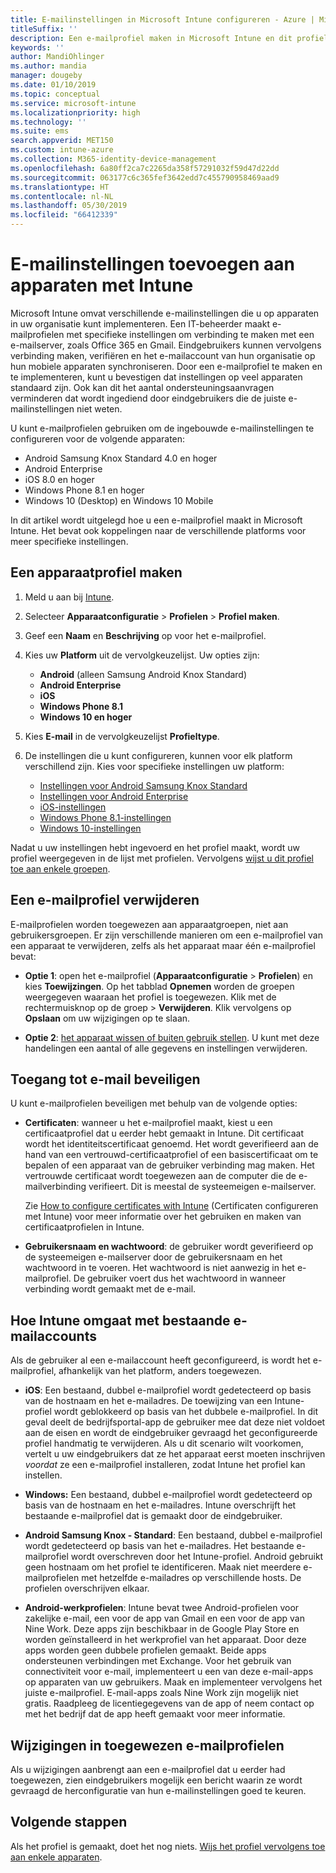 ```yaml
---
title: E-mailinstellingen in Microsoft Intune configureren - Azure | Microsoft Docs
titleSuffix: ''
description: Een e-mailprofiel maken in Microsoft Intune en dit profiel implementeren op Android Enterprise-, iOS- en Windows-apparaten. Een e-mailprofiel gebruiken om algemene e-mailinstellingen te configureren, inclusief een e-mailserver en verificatiemethode om verbinding te maken met zakelijke e-mail op apparaten die u beheert.
keywords: ''
author: MandiOhlinger
ms.author: mandia
manager: dougeby
ms.date: 01/10/2019
ms.topic: conceptual
ms.service: microsoft-intune
ms.localizationpriority: high
ms.technology: ''
ms.suite: ems
search.appverid: MET150
ms.custom: intune-azure
ms.collection: M365-identity-device-management
ms.openlocfilehash: 6a80ff2ca7c2265da358f57291032f59d47d22dd
ms.sourcegitcommit: 063177c6c365fef3642edd7c455790958469aad9
ms.translationtype: HT
ms.contentlocale: nl-NL
ms.lasthandoff: 05/30/2019
ms.locfileid: "66412339"
---
```

# <a name="add-email-settings-to-devices-using-intune"></a>E-mailinstellingen toevoegen aan apparaten met Intune

Microsoft Intune omvat verschillende e-mailinstellingen die u op apparaten in uw organisatie kunt implementeren. Een IT-beheerder maakt e-mailprofielen met specifieke instellingen om verbinding te maken met een e-mailserver, zoals Office 365 en Gmail. Eindgebruikers kunnen vervolgens verbinding maken, verifiëren en het e-mailaccount van hun organisatie op hun mobiele apparaten synchroniseren. Door een e-mailprofiel te maken en te implementeren, kunt u bevestigen dat instellingen op veel apparaten standaard zijn. Ook kan dit het aantal ondersteuningsaanvragen verminderen dat wordt ingediend door eindgebruikers die de juiste e-mailinstellingen niet weten.

U kunt e-mailprofielen gebruiken om de ingebouwde e-mailinstellingen te configureren voor de volgende apparaten:

- Android Samsung Knox Standard 4.0 en hoger
- Android Enterprise
- iOS 8.0 en hoger
- Windows Phone 8.1 en hoger
- Windows 10 (Desktop) en Windows 10 Mobile

In dit artikel wordt uitgelegd hoe u een e-mailprofiel maakt in Microsoft Intune. Het bevat ook koppelingen naar de verschillende platforms voor meer specifieke instellingen.

## <a name="create-a-device-profile"></a>Een apparaatprofiel maken

1. Meld u aan bij [Intune](https://go.microsoft.com/fwlink/?linkid=2090973).
2. Selecteer **Apparaatconfiguratie** > **Profielen** > **Profiel maken**.
3. Geef een **Naam** en **Beschrijving** op voor het e-mailprofiel.
4. Kies uw **Platform** uit de vervolgkeuzelijst. Uw opties zijn:

    - **Android** (alleen Samsung Android Knox Standard)
    - **Android Enterprise**
    - **iOS**
    - **Windows Phone 8.1**
    - **Windows 10 en hoger**

5. Kies **E-mail** in de vervolgkeuzelijst **Profieltype**.
6. De instellingen die u kunt configureren, kunnen voor elk platform verschillend zijn. Kies voor specifieke instellingen uw platform:

    - [Instellingen voor Android Samsung Knox Standard](email-settings-android.md)
    - [Instellingen voor Android Enterprise](email-settings-android-enterprise.md)
    - [iOS-instellingen](email-settings-ios.md)
    - [Windows Phone 8.1-instellingen](email-settings-windows-phone-8-1.md)
    - [Windows 10-instellingen](email-settings-windows-10.md)

Nadat u uw instellingen hebt ingevoerd en het profiel maakt, wordt uw profiel weergegeven in de lijst met profielen. Vervolgens [wijst u dit profiel toe aan enkele groepen](device-profile-assign.md).

## <a name="remove-an-email-profile"></a>Een e-mailprofiel verwijderen

E-mailprofielen worden toegewezen aan apparaatgroepen, niet aan gebruikersgroepen. Er zijn verschillende manieren om een e-mailprofiel van een apparaat te verwijderen, zelfs als het apparaat maar één e-mailprofiel bevat:

- **Optie 1**: open het e-mailprofiel (**Apparaatconfiguratie** > **Profielen**) en kies **Toewijzingen**. Op het tabblad **Opnemen** worden de groepen weergegeven waaraan het profiel is toegewezen. Klik met de rechtermuisknop op de groep > **Verwijderen**. Klik vervolgens op **Opslaan** om uw wijzigingen op te slaan.

- **Optie 2**: [het apparaat wissen of buiten gebruik stellen](devices-wipe.md). U kunt met deze handelingen een aantal of alle gegevens en instellingen verwijderen.

## <a name="secure-email-access"></a>Toegang tot e-mail beveiligen

U kunt e-mailprofielen beveiligen met behulp van de volgende opties:

- **Certificaten**: wanneer u het e-mailprofiel maakt, kiest u een certificaatprofiel dat u eerder hebt gemaakt in Intune. Dit certificaat wordt het identiteitscertificaat genoemd. Het wordt geverifieerd aan de hand van een vertrouwd-certificaatprofiel of een basiscertificaat om te bepalen of een apparaat van de gebruiker verbinding mag maken. Het vertrouwde certificaat wordt toegewezen aan de computer die de e-mailverbinding verifieert. Dit is meestal de systeemeigen e-mailserver.

  Zie [How to configure certificates with Intune](certificates-configure.md) (Certificaten configureren met Intune) voor meer informatie over het gebruiken en maken van certificaatprofielen in Intune.

- **Gebruikersnaam en wachtwoord**: de gebruiker wordt geverifieerd op de systeemeigen e-mailserver door de gebruikersnaam en het wachtwoord in te voeren. Het wachtwoord is niet aanwezig in het e-mailprofiel. De gebruiker voert dus het wachtwoord in wanneer verbinding wordt gemaakt met de e-mail.

## <a name="how-intune-handles-existing-email-accounts"></a>Hoe Intune omgaat met bestaande e-mailaccounts

Als de gebruiker al een e-mailaccount heeft geconfigureerd, is wordt het e-mailprofiel, afhankelijk van het platform, anders toegewezen.

- **iOS**: Een bestaand, dubbel e-mailprofiel wordt gedetecteerd op basis van de hostnaam en het e-mailadres. De toewijzing van een Intune-profiel wordt geblokkeerd op basis van het dubbele e-mailprofiel. In dit geval deelt de bedrijfsportal-app de gebruiker mee dat deze niet voldoet aan de eisen en wordt de eindgebruiker gevraagd het geconfigureerde profiel handmatig te verwijderen. Als u dit scenario wilt voorkomen, vertelt u uw eindgebruikers dat ze het apparaat eerst moeten inschrijven *voordat* ze een e-mailprofiel installeren, zodat Intune het profiel kan instellen.

- **Windows:** Een bestaand, dubbel e-mailprofiel wordt gedetecteerd op basis van de hostnaam en het e-mailadres. Intune overschrijft het bestaande e-mailprofiel dat is gemaakt door de eindgebruiker.

- **Android Samsung Knox - Standard**: Een bestaand, dubbel e-mailprofiel wordt gedetecteerd op basis van het e-mailadres. Het bestaande e-mailprofiel wordt overschreven door het Intune-profiel. Android gebruikt geen hostnaam om het profiel te identificeren. Maak niet meerdere e-mailprofielen met hetzelfde e-mailadres op verschillende hosts. De profielen overschrijven elkaar.

- **Android-werkprofielen**: Intune bevat twee Android-profielen voor zakelijke e-mail, een voor de app van Gmail en een voor de app van Nine Work. Deze apps zijn beschikbaar in de Google Play Store en worden geïnstalleerd in het werkprofiel van het apparaat. Door deze apps worden geen dubbele profielen gemaakt. Beide apps ondersteunen verbindingen met Exchange. Voor het gebruik van connectiviteit voor e-mail, implementeert u een van deze e-mail-apps op apparaten van uw gebruikers. Maak en implementeer vervolgens het juiste e-mailprofiel. E-mail-apps zoals Nine Work zijn mogelijk niet gratis. Raadpleeg de licentiegegevens van de app of neem contact op met het bedrijf dat de app heeft gemaakt voor meer informatie.

## <a name="changes-to-assigned-email-profiles"></a>Wijzigingen in toegewezen e-mailprofielen

Als u wijzigingen aanbrengt aan een e-mailprofiel dat u eerder had toegewezen, zien eindgebruikers mogelijk een bericht waarin ze wordt gevraagd de herconfiguratie van hun e-mailinstellingen goed te keuren.

## <a name="next-steps"></a>Volgende stappen

Als het profiel is gemaakt, doet het nog niets. [Wijs het profiel vervolgens toe aan enkele apparaten](device-profile-assign.md).
